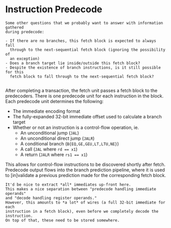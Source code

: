 # Instruction Predecode

```admonish note
Some other questions that we probably want to answer with information gathered
during predecode:

- If there are no branches, this fetch block is expected to always fall 
  through to the next-sequential fetch block (ignoring the possibility of 
  an exception)
- Does a branch target lie inside/outside this fetch block? 
- Despite the existence of branch instructions, is it still possible for this
  fetch block to fall through to the next-sequential fetch block?


```

After completing a transaction, the fetch unit passes a fetch block to the
predecoders. There is one predecode unit for each instruction in the block.
Each predecode unit determines the following:

- The immediate encoding format
- The fully-expanded 32-bit immediate offset used to calculate a branch target
- Whether or not an instruction is a control-flow operation, ie.
    - An unconditional jump (`JAL`)
    - An unconditional direct jump (`JALR`)
    - A conditional branch (`B{EQ,GE,GEU,LT,LTU,NE}`)
    - A call (`JAL` where `rd == x1`)
    - A return (`JALR` where `rs1 == x1`)

This allows for control-flow instructions to be discovered shortly after fetch.
Predecode output flows into the branch prediction pipeline, where it is used
to [in]validate a previous prediction made for the corresponding fetch block.

```admonish note title="About Immediates"
It'd be nice to extract *all* immediates up-front here. 
This makes a nice separation between "predecode handling immediate operands"
and "decode handling register operands." 
However, this amounts to *a lot* of wires (a full 32-bit immediate for each 
instruction in a fetch block), even before we completely decode the instruction. 
On top of that, these need to be stored somewhere. 
```


